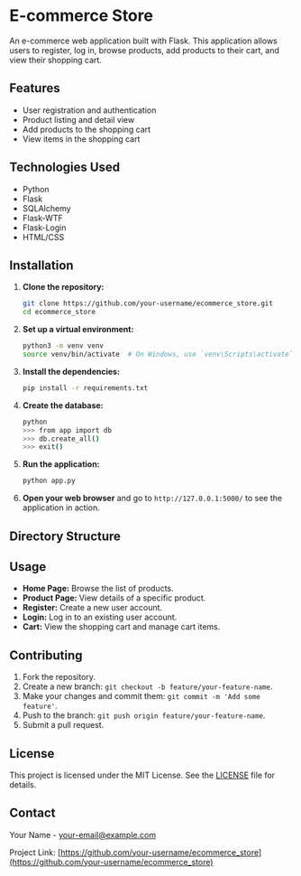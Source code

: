 # E-commerce Store

An e-commerce web application built with Flask. This application allows users to register, log in, browse products, add products to their cart, and view their shopping cart.

## Features

- User registration and authentication
- Product listing and detail view
- Add products to the shopping cart
- View items in the shopping cart

## Technologies Used

- Python
- Flask
- SQLAlchemy
- Flask-WTF
- Flask-Login
- HTML/CSS

## Installation

1. **Clone the repository:**

    ```bash
    git clone https://github.com/your-username/ecommerce_store.git
    cd ecommerce_store
    ```

2. **Set up a virtual environment:**

    ```bash
    python3 -m venv venv
    source venv/bin/activate  # On Windows, use `venv\Scripts\activate`
    ```

3. **Install the dependencies:**

    ```bash
    pip install -r requirements.txt
    ```

4. **Create the database:**

    ```bash
    python
    >>> from app import db
    >>> db.create_all()
    >>> exit()
    ```

5. **Run the application:**

    ```bash
    python app.py
    ```

6. **Open your web browser** and go to `http://127.0.0.1:5000/` to see the application in action.

## Directory Structure


## Usage

- **Home Page:** Browse the list of products.
- **Product Page:** View details of a specific product.
- **Register:** Create a new user account.
- **Login:** Log in to an existing user account.
- **Cart:** View the shopping cart and manage cart items.

## Contributing

1. Fork the repository.
2. Create a new branch: `git checkout -b feature/your-feature-name`.
3. Make your changes and commit them: `git commit -m 'Add some feature'`.
4. Push to the branch: `git push origin feature/your-feature-name`.
5. Submit a pull request.

## License

This project is licensed under the MIT License. See the [LICENSE](LICENSE) file for details.

## Contact

Your Name - [your-email@example.com](mailto:your-email@example.com)

Project Link: [https://github.com/your-username/ecommerce_store](https://github.com/your-username/ecommerce_store)
